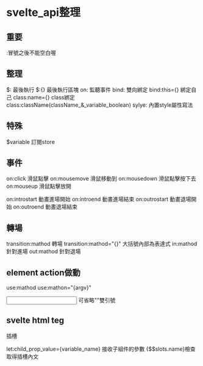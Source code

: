 # svelte_api整理

## 重要
:冒號之後不能空白喔

## 整理
$:     最後執行
$:{}   最後執行區塊
on:    監聽事件
bind:  雙向綁定
bind:this={}  綁定自己
class:name={}   class綁定
class:className(className_&_variable_boolean)
sylye: 內置style屬性寫法


## 特殊
$variable 訂閱store


## 事件
on:click      滑鼠點擊
on:mousemove  滑鼠移動到
on:mousedown  滑鼠點擊按下去
on:mouseup    滑鼠點擊放開

on:introstart  動畫進場開始
on:introend    動畫進場結束
on:outrostart  動畫退場開始
on:outroend    動畫退場結束

## 轉場
transition:mathod         轉場
transition:mathod="{}"   大括號內部為表達式
in:mathod    針對進場
out:mathod   針對退場

## element action做動
use:mathod
use:mathon="{argv}"

<input on:keydown={handleKeydown}> 可省略""雙引號

## svelte html teg
<slot name="address">  插槽

let:child_prop_value={variable_name}  接收子組件的參數
{$$slots.name}檢查取得插槽內文